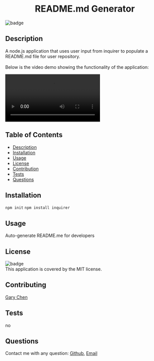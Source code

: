 
<h1 align="center">README.md Generator</h1>

![badge](https://img.shields.io/badge/license-MIT-brightgreen)<br />

## Description 
A node.js application that uses user input from inquirer to populate a README.md file for user repository. <br />
<br/>
Below is the video demo showing the functionality of the application:<br />
  
![README Generator](./video/video.mp4)

## Table of Contents

- [Description](#description)
- [Installation](#installation)
- [Usage](#usage)
- [License](#license)
- [Contribution](#contributing)
- [Tests](#tests)
- [Questions](#questions)

## Installation
`npm init` `npm install inquirer`

## Usage
Auto-generate README.me for developers

## License
![badge](https://img.shields.io/badge/license-MIT-brightgreen)<br />
This application is covered by the MIT license.

## Contributing
[Gary Chen](https://github.com/GaryChen513)

## Tests
no

## Questions
Contact me with any question: [Github](https://github.com/GaryChen513), 
[Email](mailto:garychen19970513@gmail.com)

